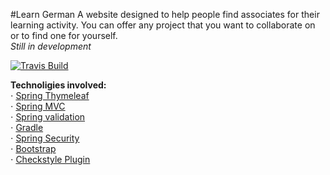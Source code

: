 #Learn German
A website designed to help people find associates for their learning activity.
You can offer any project that you want to collaborate on or to find one for yourself.<br />
_Still in development_

[![Travis Build](https://api.travis-ci.org/RedSulfur/sample-project.svg?branch=master)](https://travis-ci.org/RedSulfur/sample-project)

**Technoligies involved:**<br />
⋅ [Spring Thymeleaf](http://www.thymeleaf.org/doc/tutorials/2.1/thymeleafspring.html)<br />
⋅ [Spring MVC](http://docs.spring.io/spring/docs/current/spring-framework-reference/html/mvc.html)<br />
⋅ [Spring validation](http://docs.spring.io/spring/docs/current/spring-framework-reference/html/validation.html)<br />
⋅ [Gradle](https://docs.gradle.org/current/userguide/userguide)<br />
⋅ [Spring Security](http://docs.spring.io/autorepo/docs/spring-security/4.1.x/reference/htmlsingle/)<br />
⋅ [Bootstrap](http://getbootstrap.com/getting-started/)<br />
⋅ [Checkstyle Plugin](https://github.com/jshiell/checkstyle-idea/)<br />
